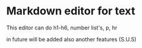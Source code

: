 # Markdown editor for text

This editor can do h1-h6, number list's, p, hr

in future will be added also another features (S.U.S) 
